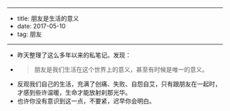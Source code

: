 - --
- title: 朋友是生活的意义
- date: 2017-05-10
- tag: 朋友
- --
- 昨天整理了这么多年以来的私笔记。发现：
- > 朋友是我们生活在这个世界上的意义，甚至有时候是唯一的意义。
- 反观我们自己的生活，充满了创痛、失败、自怨自艾，只有跟朋友在一起时，才感到些许温暖，生命才能放射刹那光华。
- 也许你没有意识到这一点，不要紧，迟早你会明白。
